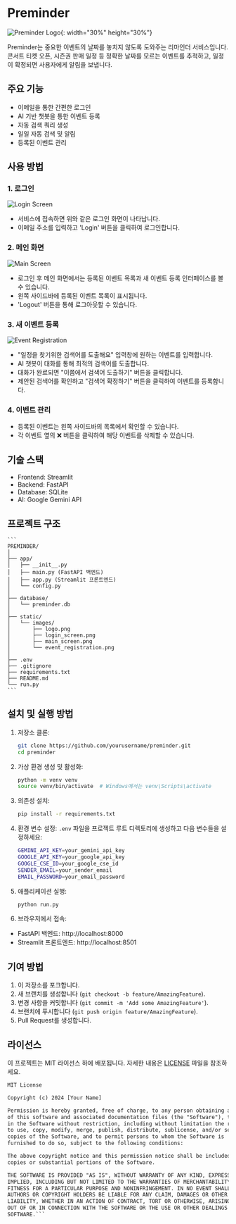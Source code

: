 # Preminder

![Preminder Logo](static/images/logo_image.png){: width="30%" height="30%"}

Preminder는 중요한 이벤트의 날짜를 놓치지 않도록 도와주는 리마인더 서비스입니다. 콘서트 티켓 오픈, 시즌권 판매 일정 등 정확한 날짜를 모르는 이벤트를 추적하고, 일정이 확정되면 사용자에게 알림을 보냅니다.

## 주요 기능

- 이메일을 통한 간편한 로그인
- AI 기반 챗봇을 통한 이벤트 등록
- 자동 검색 쿼리 생성
- 일일 자동 검색 및 알림
- 등록된 이벤트 관리

## 사용 방법

### 1. 로그인

![Login Screen](static/images/login_screen.png)

- 서비스에 접속하면 위와 같은 로그인 화면이 나타납니다.
- 이메일 주소를 입력하고 'Login' 버튼을 클릭하여 로그인합니다.

### 2. 메인 화면

![Main Screen](static/images/main_screen.png)

- 로그인 후 메인 화면에서는 등록된 이벤트 목록과 새 이벤트 등록 인터페이스를 볼 수 있습니다.
- 왼쪽 사이드바에 등록된 이벤트 목록이 표시됩니다.
- 'Logout' 버튼을 통해 로그아웃할 수 있습니다.

### 3. 새 이벤트 등록

![Event Registration](static/images/event_registration.png)

- "일정을 찾기위한 검색어를 도출해요" 입력창에 원하는 이벤트를 입력합니다.
- AI 챗봇이 대화를 통해 최적의 검색어를 도출합니다.
- 대화가 완료되면 "이쯤에서 검색어 도출하기" 버튼을 클릭합니다.
- 제안된 검색어를 확인하고 "검색어 확정하기" 버튼을 클릭하여 이벤트를 등록합니다.

### 4. 이벤트 관리

- 등록된 이벤트는 왼쪽 사이드바의 목록에서 확인할 수 있습니다.
- 각 이벤트 옆의 ❌ 버튼을 클릭하여 해당 이벤트를 삭제할 수 있습니다.

## 기술 스택

- Frontend: Streamlit
- Backend: FastAPI
- Database: SQLite
- AI: Google Gemini API

## 프로젝트 구조
    ```
    PREMINDER/
    │
    ├── app/
    │   ├── __init__.py
    │   ├── main.py (FastAPI 백엔드)
    │   ├── app.py (Streamlit 프론트엔드)
    │   └── config.py
    │
    ├── database/
    │   └── preminder.db
    │
    ├── static/
    │   └── images/
    │       ├── logo.png
    │       ├── login_screen.png
    │       ├── main_screen.png
    │       └── event_registration.png
    │
    ├── .env
    ├── .gitignore
    ├── requirements.txt
    ├── README.md
    └── run.py
    ```

## 설치 및 실행 방법

1. 저장소 클론:
    ```bash
    git clone https://github.com/yourusername/preminder.git
    cd preminder
    ```
2. 가상 환경 생성 및 활성화:
    ```bash
    python -m venv venv
    source venv/bin/activate  # Windows에서는 venv\Scripts\activate
    ```
3. 의존성 설치:
    ```bash
    pip install -r requirements.txt
    ```
4. 환경 변수 설정: `.env` 파일을 프로젝트 루트 디렉토리에 생성하고 다음 변수들을 설정하세요:
    ```bash
    GEMINI_API_KEY=your_gemini_api_key
    GOOGLE_API_KEY=your_google_api_key
    GOOGLE_CSE_ID=your_google_cse_id
    SENDER_EMAIL=your_sender_email
    EMAIL_PASSWORD=your_email_password
    ```

5. 애플리케이션 실행:
    ```bash
    python run.py
    ```

6. 브라우저에서 접속:
- FastAPI 백엔드: http://localhost:8000
- Streamlit 프론트엔드: http://localhost:8501

## 기여 방법

1. 이 저장소를 포크합니다.
2. 새 브랜치를 생성합니다 (`git checkout -b feature/AmazingFeature`).
3. 변경 사항을 커밋합니다 (`git commit -m 'Add some AmazingFeature'`).
4. 브랜치에 푸시합니다 (`git push origin feature/AmazingFeature`).
5. Pull Request를 생성합니다.

## 라이선스

이 프로젝트는 MIT 라이선스 하에 배포됩니다. 자세한 내용은 [LICENSE](LICENSE) 파일을 참조하세요.

```txt
MIT License

Copyright (c) 2024 [Your Name]

Permission is hereby granted, free of charge, to any person obtaining a copy
of this software and associated documentation files (the "Software"), to deal
in the Software without restriction, including without limitation the rights
to use, copy, modify, merge, publish, distribute, sublicense, and/or sell
copies of the Software, and to permit persons to whom the Software is
furnished to do so, subject to the following conditions:

The above copyright notice and this permission notice shall be included in all
copies or substantial portions of the Software.

THE SOFTWARE IS PROVIDED "AS IS", WITHOUT WARRANTY OF ANY KIND, EXPRESS OR
IMPLIED, INCLUDING BUT NOT LIMITED TO THE WARRANTIES OF MERCHANTABILITY,
FITNESS FOR A PARTICULAR PURPOSE AND NONINFRINGEMENT. IN NO EVENT SHALL THE
AUTHORS OR COPYRIGHT HOLDERS BE LIABLE FOR ANY CLAIM, DAMAGES OR OTHER
LIABILITY, WHETHER IN AN ACTION OF CONTRACT, TORT OR OTHERWISE, ARISING FROM,
OUT OF OR IN CONNECTION WITH THE SOFTWARE OR THE USE OR OTHER DEALINGS IN THE
SOFTWARE.```